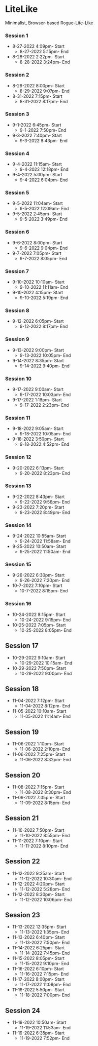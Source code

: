 # LiteLike
 Minimalist, Browser-based Rogue-Lite-Like

### Session 1
* 8-27-2022 4:09pm- Start
  * 8-27-2022 5:15pm- End
* 8-28-2022 2:22pm- Start
  * 8-28-2022 3:24pm- End

### Session 2
* 8-29-2022 8:00pm- Start
  * 8-29-2022 9:07pm- End
* 8-31-2022 7:15pm- Start
  * 8-31-2022 8:17pm- End

### Session 3
* 9-1-2022 6:45pm- Start
  * 9-1-2022 7:50pm- End
* 9-3-2022 7:40pm- Start
  * 9-3-2022 8:43pm- End

### Session 4
* 9-4-2022 11:15am- Start
  * 9-4-2022 12:18pm- End
* 9-4-2022  5:00pm- Start
  * 9-4-2022  6:04pm- End

### Session 5
* 9-5-2022 11:04am- Start
  * 9-5-2022 12:09am- End
* 9-5-2022  2:45pm- Start
  * 9-5-2022  3:49pm- End

### Session 6
* 9-6-2022 8:00pm- Start
  * 9-6-2022 9:04pm- End
* 9-7-2022 7:05pm- Start
  * 9-7-2022 8:05pm- End

### Session 7
* 9-10-2022 10:10am- Start
  * 9-10-2022 11:11am- End
* 9-10-2022  4:15pm- Start
  * 9-10-2022  5:19pm- End

### Session 8
* 9-12-2022 6:05pm- Start
  * 9-12-2022 8:17pm- End

### Session 9
* 9-13-2022  9:00pm- Start
  * 9-13-2022 10:05pm- End
* 9-14-2022  8:35pm- Start
  * 9-14-2022  9:40pm- End

### Session 10
* 9-17-2022  9:00am- Start
  * 9-17-2022 10:03pm- End
* 9-17-2022  1:18pm- Start
  * 9-17-2022  2:23pm- End

### Session 11
* 9-18-2022  9:05am- Start
  * 9-18-2022 10:05am- End
* 9-18-2022  3:50pm- Start
  * 9-18-2022  4:52pm- End

### Session 12
* 9-20-2022 6:13pm- Start
  * 9-20-2022 8:23pm- End

### Session 13
* 9-22-2022 8:43pm- Start
  * 9-22-2022 9:56pm- End
* 9-23-2022 7:20pm- Start
  * 9-23-2022 8:49pm- End

### Session 14
* 9-24-2022 10:55am- Start
  * 9-24-2022 11:58am- End
* 9-25-2022 10:50am- Start
  * 9-25-2022 11:50am- End

### Session 15
* 9-26-2022 6:30pm- Start
  * 9-26-2022 7:20pm- End
* 10-7-2022 7:10pm- Start
  * 10-7-2022 8:15pm- End

### Session 16
* 10-24-2022 8:15pm- Start
  * 10-24-2022 9:15pm- End
* 10-25-2022 7:05pm- Start
  * 10-25-2022 8:05pm- End

## Session 17
* 10-29-2022  9:10am- Start
  * 10-29-2022 10:15am- End
* 10-29-2022  7:50pm- Start
  * 10-29-2022  9:00pm- End

## Session 18
* 11-04-2022  7:12pm- Start
  * 11-04-2022  8:12pm- End
* 11-05-2022 10:10am- Start
  * 11-05-2022 11:14am- End

## Session 19
* 11-06-2022  1:10pm- Start
  * 11-06-2022  2:10pm- End
* 11-06-2022  7:25pm- Start
  * 11-06-2022  8:32pm- End

## Session 20
* 11-08-2022  7:15pm- Start
  * 11-08-2022  8:30pm- End
* 11-09-2022  7:05pm- Start
  * 11-09-2022  8:15pm- End

## Session 21
* 11-10-2022  7:50pm- Start
  * 11-10-2022  8:55pm- End
* 11-11-2022  7:10pm- Start
  * 11-11-2022  8:10pm- End
  
## Session 22
* 11-12-2022  9:25am- Start
  * 11-12-2022 10:30am- End
* 11-12-2022  4:20pm- Start
  * 11-12-2022  5:28pm- End
* 11-12-2022  8:20pm- Start
  * 11-12-2022 10:06pm- End

## Session 23
* 11-13-2022 12:35pm- Start
  * 11-13-2022  1:35pm- End
* 11-13-2022  6:40pm- Start
  * 11-13-2022  7:50pm- End
* 11-14-2022  6:25pm- Start
  * 11-14-2022  7:45pm- End
* 11-15-2022  8:05pm- Start
  * 11-15-2022  9:10pm- End
* 11-16-2022  6:10pm- Start
  * 11-16-2022  7:15pm- End
* 11-17-2022  8:00pm- Start
  * 11-17-2022 11:08pm- End
* 11-18-2022  5:50pm- Start
  * 11-18-2022  7:00pm- End

## Session 24
* 11-19-2022 10:50am- Start
  * 11-19-2022 11:53am- End
* 11-19-2022  6:35pm- Start
  * 11-19-2022  7:52pm- End